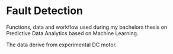 # Fault Detection
Functions, data and workflow used during my bachelors thesis on Predictive Data Analytics based on Machine Learning.

The data derive from experimental DC motor.
